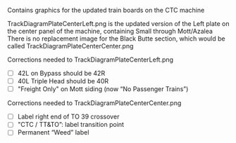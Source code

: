 Contains graphics for the updated train boards on the CTC machine

TrackDiagramPlateCenterLeft.png is the updated version of the Left plate on the center panel of the machine, containing Small through Mott/Azalea
There is no replacement image for the Black Butte section, which would be called TrackDiagramPlateCenterCenter.png

Corrections needed to TrackDiagramPlateCenterLeft.png
- [ ] 42L on Bypass should be 42R
- [ ] 40L Triple Head should be 40R
- [ ] "Freight Only" on Mott siding (now “No Passenger Trains”)

Corrections needed to TrackDiagramPlateCenterCenter.png
- [ ] Label right end of TO 39 crossover
- [ ] "CTC / TT&TO”: label transition point
- [ ] Permanent “Weed” label 
